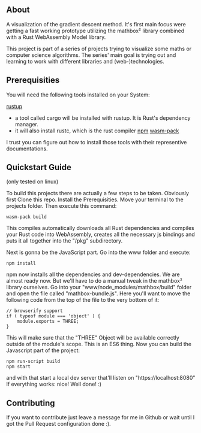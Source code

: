 ## About
A visualization of the gradient descent method. It's first main focus were getting a fast working prototype
utilizing the mathbox² library combined with a Rust WebAssembly Model library.

This project is part of a series of projects trying to visualize some maths or computer science algorithms.
The series' main goal is trying out and learning to work with different libraries and (web-)technologies.

## Prerequisities
You will need the following tools installed on your System:

[rustup](https://www.rust-lang.org/tools/install)
  - a tool called cargo will be installed with rustup. It is Rust's dependency manager.
  - it will also install rustc, which is the rust compiler
[npm](https://www.npmjs.com/get-npm)
[wasm-pack](https://rustwasm.github.io/wasm-pack/installer)

I trust you can figure out how to install those tools with their representive documentations.

## Quickstart Guide
(only tested on linux)

To build this projects there are actually a few steps to be taken. Obviously first Clone this repo. Install the Prerequisities.
Move your terminal to the projects folder. Then execute this command:

    wasm-pack build

This compiles automatically downloads all Rust dependencies and compiles your Rust code into WebAssembly, creates all the necessary
js bindings and puts it all together into the "/pkg" subdirectory.

Next is gonna be the JavaScript part. Go into the www folder and execute:

    npm install

npm now installs all the dependencies and dev-dependencies. We are almost ready now. But we'll have to do a manual tweak in the mathbox²
library ourselves. Go into your "www/node_modules/mathbox/build" folder and open the file called "mathbox-bundle.js". Here you'll want to
move the following code from the top of the file to the very bottom of it:

    // browserify support
    if ( typeof module === 'object' ) {
        module.exports = THREE;
    }

This will make sure that the "THREE" Object will be available correctly outside of the module's scope. This is an ES6 thing.
Now you can build the Javascript part of the project:

    npm run-script build
    npm start

and with that start a local dev server that'll listen on "https://localhost:8080"
If everything works: nice! Well done! :)

## Contributing
If you want to contribute just leave a message for me in Github or wait until I got the Pull Request configuration done :).
